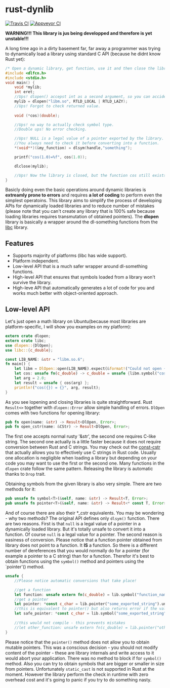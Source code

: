 # rust-dynlib

[![Travis CI][tcii]][tci] [![Appveyor CI][acii]][aci]

[tcii]: https://travis-ci.org/szymonwieloch/rust-dynlib.svg?branch=master
[tci]: https://travis-ci.org/szymonwieloch/rust-dynlib
[acii]: https://ci.appveyor.com/api/projects/status/github/szymonwieloch/rust-dynlib?svg=true
[aci]: https://ci.appveyor.com/project/szymonwieloch/rust-dynlib

**WARNING!!! This library is jus being developped and therefore is yet unstable!!!**

A long time ago in a dirty basement far, far away a programmer was trying to dynamically load a library using standard C API (because he didnt know Rust yet):

```c
/* Open a dynamic library, get function, use it and then close the library ... */
#include <dlfcn.h>
#include <stdio.h>
void main() {
    void *mylib;
    int eret;
    //Ups! dlopen() accepst int as a second argument, so you can accidentally pass here almost anything
    mylib = dlopen("libm.so", RTLD_LOCAL | RTLD_LAZY);
    //Ups! Forgot to check returned value.
    
    void (*cos)(double);

    //Ups! no way to actually check symbol type.
    //Double ups! No error checking.

    //Ups! NULL is a legal value of a pointer exported by the library.
    //You always need to check it before converting into a function.
    *(void**)(&my_function) = dlsym(handle,"something");

    printf("cos(1.0)=%f", cos(1.0));

    dlclose(mylib);

    //Ups! Now the library is closed, but the function cos still exists!
}
```

Basicly doing even the basic operations around dynamic libraries is **extreamly prone to errors** 
and requires **a lot of coding** to perform even the simplest operatoins. 
This library aims to simplify the process of developing APIs for dynamically loaded libraries
and to reduce number of mistakes (please note that you can't create any library that is 100% safe because
loading libraries requires transmutation of obtained pointers). 
The **dlopen** library is basically a wrapper around the dl-something functions from the [libc](https://github.com/rust-lang/libc)
library.

## Features
* Supports majority of platforms (libc has wide support).
* Platform independent.
* Low-level API that is a much safer wrapper around dl-something functions.
* High-level API that ensures that symbols loaded from a library won't survive the library.
* High-leve API that automatically generates a lot of code for you and works much better with object-oriented approach.

## Low-level API
Let's just open a math library on Ubuntu(because most libraries are platform-specific, I will show you examples on my platform):

```rust
extern crate dlopen;
extern crate libc;
use dlopen::{DlOpen};
use libc::{c_double};

const LIB_NAME: &str = "libm.so.6";
fn main() {
    let libm = DlOpen::open(LIB_NAME).expect(&format!("Could not open {}", LIB_NAME));
    let cos: unsafe fn(c_double) -> c_double = unsafe {libm.symbol("cos")}.expect("cos not found");
    let arg = 2.0;
    let result = unsafe { cos(arg) };
    println!("cos({}) = {}", arg, result);
}
```

As you see lopening and closing libraries is quite straightforward. 
Rust `Result<>` together with `dlopen::Error` allow simple handling of errors.
`DlOpen` comes with two functions for opening library:

```rust
pub fn open(name: &str) -> Result<DlOpen, Error>;
pub fn open_cstr(name: &CStr) -> Result<DlOpen, Error>;
```

The first one accepts normal rusty '&str', the second one requires C-like string.
The second one actually is a little faster because it does not require conversion between Rust and C strings. 
You may check out the [const-cstr](https://github.com/abonander/const-cstr) that actually allows you to effectively use C strings in Rust code.
Usually one allocation is negligible when loading a library but depending on your code you may want to use the first or the second one.
Many functions in the `dlopen` crate follow the same pattern. Releasing the library is automatic thanks to `Drop` trait.

Obtaining symbols from the given library is also very simple. There are two methods for it:

```rust
pub unsafe fn symbol<T>(&self, name: &str) -> Result<T, Error>;
pub unsafe fn pointer<T>(&self, name: &str) -> Result<* const T, Error>;

```

And of course there are also their *_cstr equivalents. You may be wondering - why two methods?
The original API defines only `dlsym()` function.
There are two reasons. First is that `null` is a legal value of a pointer in a dynamically loaded library.
But it's totally unsafe to convert it into a function. Of course `null` is a legal value for a pointer.
The second reason is easiness of conversion. 
Please notice that a function pointer obtained from library does not point to a function.
It **IS** a function. 
So there is a different number of dereferences that you would normally do for a pointer (for example a pointer to a C string)
than for a function. Therefor it's best to obtain functions using the `symbol()` method and pointers using the `pointer'() method.

```rust
unsafe {
    //Please notice automatic conversions that take place!

    //get a function
    let function: unsafe extern fn(c_double) = lib.symbol("function_name").unwrap();
    //get a pointer
    let pointer: *const c_char = lib.pointer("some_exported_string").unwrap();
    //this is equivalent to pointer() but also returns error if the value is null
    let safe_pointer: *const c_char = lib.symbol("some_exported_string").unwrap();
    
    //this would not compile - this prevents mistakes
    //let other_function: unsafe extern fn(c_double) = lib.pointer("other_function_name").unwrap();
}
```

Please notice that the `pointer()` method does not allow you to obtain mutable pointers. 
This was a conscious decision - you should not modify content of the pointer - these are library internals and write access to it would abort your application. There was no method to block if for `symbol()` method. 
Also you can try to obtain symbols that are bigger or smaller in size from pointers.
Unfortunately `static_cast` is not supported in Rust at the moment. 
However the library perform the check in runtime with zero overhead cost and it's going to panic if you try to do something nasty.
